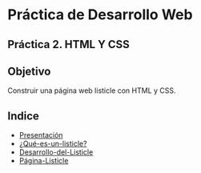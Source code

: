 # Práctica de Desarrollo Web

## Práctica 2. HTML Y CSS

## Objetivo
Construir una página web listicle con HTML y CSS.

## Indice
* [Presentación](#Presentación)
* [¿Qué-es-un-listicle?](#¿Qué-es-un-Listicle?)
* [Desarrollo-del-Listicle](#Desarrollo-del-Listicle)
* [Página-Listicle](#Página-Listicle)
